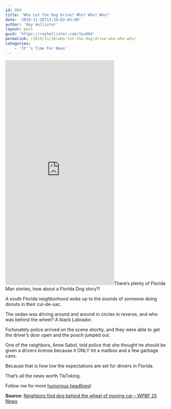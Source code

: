 ```yaml
---
id: 804
title: 'Who Let the Dog Drive? Who? Who? Who?'
date: '2019-11-26T13:19:02-05:00'
author: 'Ray Hollister'
layout: post
guid: 'https://rayhollister.com/?p=804'
permalink: /2019/11/26/who-let-the-dog-drive-who-who-who/
categories:
    - 'It''s Time For News'
---
```


<iframe allow="accelerometer; autoplay; encrypted-media; gyroscope; picture-in-picture" allowfullscreen="" frameborder="0" height="700" loading="lazy" src="https://www.tiktok.com/embed/6763677894565825797" width="340"></iframe>There’s plenty of Florida Man stories, how about a Florida Dog story?!

A south Florida neighborhood woke up to the sounds of someone doing donuts in their cul-de-sac.

The sedan was driving around and around in circles in reverse, and who was behind the wheel? A black Labrador.

Fortunately police arrived on the scene shortly, and they were able to get the driver’s door open and the pooch jumped out.

One of the neighbors, Anne Sabol, told police that she thought he should be given a drivers license because it ONLY hit a mailbox and a few garbage cans.

Because that is how low the expectations are set for drivers in Florida.

That’s all the news worth TikToking.

Follow me for more [humorous headlines](http://tiktok.com/@rayhollister3)!

**Source:** [Neighbors find dog behind the wheel of moving car – WPBF 25 News](https://www.wpbf.com/article/neighbors-find-dog-behind-the-wheel-of-moving-car/29875948)